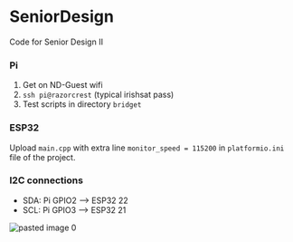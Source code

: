 # SeniorDesign
Code for Senior Design II

### Pi
1. Get on ND-Guest wifi
2. `ssh pi@razorcrest` (typical irishsat pass)
3. Test scripts in directory `bridget`

### ESP32
Upload `main.cpp` with extra line `monitor_speed = 115200` in `platformio.ini` file of the project.

### I2C connections
* SDA: Pi GPIO2 --> ESP32 22
* SCL: Pi GPIO3 --> ESP32 21

![pasted image 0](https://user-images.githubusercontent.com/65368903/218164949-856f9e2f-7397-4d0b-ae98-d11cedf292d7.png)
